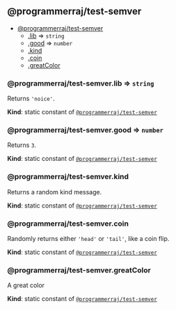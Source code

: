 <a name="module_@programmerraj/test-semver"></a>

## @programmerraj/test-semver

* [@programmerraj/test-semver](#module_@programmerraj/test-semver)
    * [.lib](#module_@programmerraj/test-semver.lib) ⇒ <code>string</code>
    * [.good](#module_@programmerraj/test-semver.good) ⇒ <code>number</code>
    * [.kind](#module_@programmerraj/test-semver.kind)
    * [.coin](#module_@programmerraj/test-semver.coin)
    * [.greatColor](#module_@programmerraj/test-semver.greatColor)

<a name="module_@programmerraj/test-semver.lib"></a>

### @programmerraj/test-semver.lib ⇒ <code>string</code>
Returns `'noice'`.

**Kind**: static constant of [<code>@programmerraj/test-semver</code>](#module_@programmerraj/test-semver)  
<a name="module_@programmerraj/test-semver.good"></a>

### @programmerraj/test-semver.good ⇒ <code>number</code>
Returns `3`.

**Kind**: static constant of [<code>@programmerraj/test-semver</code>](#module_@programmerraj/test-semver)  
<a name="module_@programmerraj/test-semver.kind"></a>

### @programmerraj/test-semver.kind
Returns a random kind message.

**Kind**: static constant of [<code>@programmerraj/test-semver</code>](#module_@programmerraj/test-semver)  
<a name="module_@programmerraj/test-semver.coin"></a>

### @programmerraj/test-semver.coin
Randomly returns either `'head'` or `'tail'`, like a coin flip.

**Kind**: static constant of [<code>@programmerraj/test-semver</code>](#module_@programmerraj/test-semver)  
<a name="module_@programmerraj/test-semver.greatColor"></a>

### @programmerraj/test-semver.greatColor
A great color

**Kind**: static constant of [<code>@programmerraj/test-semver</code>](#module_@programmerraj/test-semver)  
